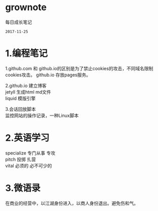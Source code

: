 # grownote
每日成长笔记


    2017-11-25
<h1>1.编程笔记</h1>
1.github.com 和 github.io的区别是为了禁止cookies的攻击，不同域名限制cookies攻击。
github.io 存放pages服务。

2.github.io 建立博客<br/>
jetyll 生成html md文件<br/>
liquid 模版引擎<br/>

3.会话回放脚本<br/>
监控网站的操作记录，一种Linux脚本

<h1>2.英语学习</h1>
specialize 专门从事 专攻<br/>
pitch 投掷 扎营<br/>
vital 必须的 必不可少的<br/>

<h1>3.微语录</h1>
在商业的经营中，以江湖身份进入，以商人身份退出。避免伤和气。
